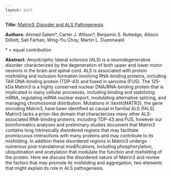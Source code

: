 ```yaml
---
layout: post
---
```


<b>Title:</b>
<a href="https://doi.org/10.3389/fmolb.2021.794646"> Matrin3: Disorder and ALS Pathogenesis</a>.

<b>Authors:</b>
Ahmed Salem\*, Carter J. Wilson\*, Benjamin S. Rutledge, Allison Dilliott, Sali Farhan, Wing-Yiu Choy, Martin L. Duennwald

\* = equal contribution

<b>Abstract:</b>
Amyotrophic lateral sclerosis (ALS) is a neurodegenerative disorder characterized by the degeneration of both upper and lower motor neurons in the brain and spinal cord. ALS is associated with protein misfolding and inclusion formation involving RNA-binding proteins, including TAR DNA-binding protein (TDP-43) and fused in sarcoma (FUS). The 125-kDa Matrin3 is a highly conserved nuclear DNA/RNA-binding protein that is implicated in many cellular processes, including binding and stabilizing mRNA, regulating mRNA nuclear export, modulating alternative splicing, and managing chromosomal distribution. Mutations in \textit{MATR3}, the gene encoding Matrin3, have been identified as causal in familial ALS (fALS). Matrin3 lacks a prion-like domain that characterizes many other ALS-associated RNA-binding proteins, including TDP-43 and FUS, however our bioinformatics analyses and preliminary studies document that Matrin3 contains long intrinsically disordered regions that may facilitate promiscuous interactions with many proteins and may contribute to its misfolding. In addition these disordered regions in Matrin3 undergo numerous post-translational modifications, including phosphorylation, ubiquitination and acetylation that modulate the function and misfolding of the protein. Here we discuss the disordered nature of Matrin3 and review the factors that may promote its misfolding and aggregation, two elements that might explain its role in ALS pathogenesis.
